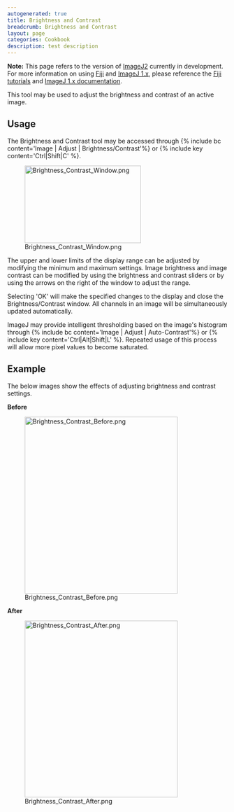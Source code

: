 ```yaml
---
autogenerated: true
title: Brightness and Contrast
breadcrumb: Brightness and Contrast
layout: page
categories: Cookbook
description: test description
---
```


**Note:** This page refers to the version of [ImageJ2](ImageJ2) currently in development. For more information on using [Fiji](Fiji) and [ImageJ 1.x](ImageJ_1.x), please reference the [Fiji tutorials](Category_Tutorials) and [ImageJ 1.x documentation](https://imagej.net/docs/).

This tool may be used to adjust the brightness and contrast of an active image.

Usage
-----

The Brightness and Contrast tool may be accessed through {% include bc content='Image | Adjust | Brightness/Contrast'%} or {% include key content='Ctrl\|Shift\|C' %}.

<figure><img src="/media/Brightness_Contrast_Window.png" title="Brightness_Contrast_Window.png" width="266" height="177" alt="Brightness_Contrast_Window.png" /><figcaption aria-hidden="true">Brightness_Contrast_Window.png</figcaption></figure>

The upper and lower limits of the display range can be adjusted by modifying the minimum and maximum settings. Image brightness and image contrast can be modified by using the brightness and contrast sliders or by using the arrows on the right of the window to adjust the range.

Selecting 'OK' will make the specified changes to the display and close the Brightness/Contrast window. All channels in an image will be simultaneously updated automatically.

ImageJ may provide intelligent thresholding based on the image's histogram through {% include bc content='Image | Adjust | Auto-Contrast'%} or {% include key content='Ctrl\|Alt\|Shift\|L' %}. Repeated usage of this process will allow more pixel values to become saturated.

Example
-------

The below images show the effects of adjusting brightness and contrast settings.

**Before**

<figure><img src="/media/Brightness_Contrast_Before.png" title="Brightness_Contrast_Before.png" width="350" height="404" alt="Brightness_Contrast_Before.png" /><figcaption aria-hidden="true">Brightness_Contrast_Before.png</figcaption></figure>

**After**

<figure><img src="/media/Brightness_Contrast_After.png" title="Brightness_Contrast_After.png" width="350" height="404" alt="Brightness_Contrast_After.png" /><figcaption aria-hidden="true">Brightness_Contrast_After.png</figcaption></figure>


